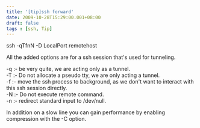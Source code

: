 ```yaml
---
title: '[tip]ssh forward'
date: 2009-10-28T15:29:00.001+08:00
draft: false
tags : [ssh, Tip]
---
```


ssh -qTfnN -D LocalPort remotehost  
  
All the added options are for a ssh session that's used for tunneling.  
  
-q :- be very quite, we are acting only as a tunnel.  
-T :- Do not allocate a pseudo tty, we are only acting a tunnel.  
-f :- move the ssh process to background, as we don't want to interact with this ssh session directly.  
-N :- Do not execute remote command.  
-n :- redirect standard input to /dev/null.  
  
In addition on a slow line you can gain performance by enabling compression with the -C option.